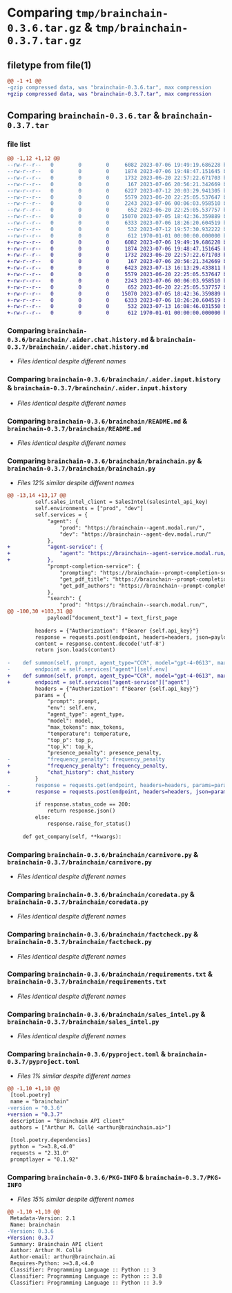 # Comparing `tmp/brainchain-0.3.6.tar.gz` & `tmp/brainchain-0.3.7.tar.gz`

## filetype from file(1)

```diff
@@ -1 +1 @@
-gzip compressed data, was "brainchain-0.3.6.tar", max compression
+gzip compressed data, was "brainchain-0.3.7.tar", max compression
```

## Comparing `brainchain-0.3.6.tar` & `brainchain-0.3.7.tar`

### file list

```diff
@@ -1,12 +1,12 @@
--rw-r--r--   0        0        0     6082 2023-07-06 19:49:19.686228 brainchain-0.3.6/brainchain/.aider.chat.history.md
--rw-r--r--   0        0        0     1874 2023-07-06 19:48:47.151645 brainchain-0.3.6/brainchain/.aider.input.history
--rw-r--r--   0        0        0     1732 2023-06-20 22:57:22.671703 brainchain-0.3.6/brainchain/README.md
--rw-r--r--   0        0        0      167 2023-07-06 20:56:21.342669 brainchain-0.3.6/brainchain/__init__.py
--rw-r--r--   0        0        0     6227 2023-07-12 20:03:29.941305 brainchain-0.3.6/brainchain/brainchain.py
--rw-r--r--   0        0        0     5579 2023-06-20 22:25:05.537647 brainchain-0.3.6/brainchain/carnivore.py
--rw-r--r--   0        0        0     2243 2023-07-06 00:06:03.958510 brainchain-0.3.6/brainchain/coredata.py
--rw-r--r--   0        0        0      652 2023-06-20 22:25:05.537757 brainchain-0.3.6/brainchain/factcheck.py
--rw-r--r--   0        0        0    15070 2023-07-05 18:42:36.359889 brainchain-0.3.6/brainchain/requirements.txt
--rw-r--r--   0        0        0     6333 2023-07-06 18:26:20.604519 brainchain-0.3.6/brainchain/sales_intel.py
--rw-r--r--   0        0        0      532 2023-07-12 19:57:30.932222 brainchain-0.3.6/pyproject.toml
--rw-r--r--   0        0        0      612 1970-01-01 00:00:00.000000 brainchain-0.3.6/PKG-INFO
+-rw-r--r--   0        0        0     6082 2023-07-06 19:49:19.686228 brainchain-0.3.7/brainchain/.aider.chat.history.md
+-rw-r--r--   0        0        0     1874 2023-07-06 19:48:47.151645 brainchain-0.3.7/brainchain/.aider.input.history
+-rw-r--r--   0        0        0     1732 2023-06-20 22:57:22.671703 brainchain-0.3.7/brainchain/README.md
+-rw-r--r--   0        0        0      167 2023-07-06 20:56:21.342669 brainchain-0.3.7/brainchain/__init__.py
+-rw-r--r--   0        0        0     6423 2023-07-13 16:13:29.433811 brainchain-0.3.7/brainchain/brainchain.py
+-rw-r--r--   0        0        0     5579 2023-06-20 22:25:05.537647 brainchain-0.3.7/brainchain/carnivore.py
+-rw-r--r--   0        0        0     2243 2023-07-06 00:06:03.958510 brainchain-0.3.7/brainchain/coredata.py
+-rw-r--r--   0        0        0      652 2023-06-20 22:25:05.537757 brainchain-0.3.7/brainchain/factcheck.py
+-rw-r--r--   0        0        0    15070 2023-07-05 18:42:36.359889 brainchain-0.3.7/brainchain/requirements.txt
+-rw-r--r--   0        0        0     6333 2023-07-06 18:26:20.604519 brainchain-0.3.7/brainchain/sales_intel.py
+-rw-r--r--   0        0        0      532 2023-07-13 16:08:46.031550 brainchain-0.3.7/pyproject.toml
+-rw-r--r--   0        0        0      612 1970-01-01 00:00:00.000000 brainchain-0.3.7/PKG-INFO
```

### Comparing `brainchain-0.3.6/brainchain/.aider.chat.history.md` & `brainchain-0.3.7/brainchain/.aider.chat.history.md`

 * *Files identical despite different names*

### Comparing `brainchain-0.3.6/brainchain/.aider.input.history` & `brainchain-0.3.7/brainchain/.aider.input.history`

 * *Files identical despite different names*

### Comparing `brainchain-0.3.6/brainchain/README.md` & `brainchain-0.3.7/brainchain/README.md`

 * *Files identical despite different names*

### Comparing `brainchain-0.3.6/brainchain/brainchain.py` & `brainchain-0.3.7/brainchain/brainchain.py`

 * *Files 12% similar despite different names*

```diff
@@ -13,14 +13,17 @@
         self.sales_intel_client = SalesIntel(salesintel_api_key)
         self.environments = ["prod", "dev"]
         self.services = {
             "agent": {
                 "prod": "https://brainchain--agent.modal.run/",
                 "dev": "https://brainchain--agent-dev.modal.run/"
             },
+            "agent-service": {
+                "agent": "https://brainchain--agent-service.modal.run/agent"
+            },
             "prompt-completion-service": {
                 "prompting": "https://brainchain--prompt-completion-service-fastapi-app.modal.run/prompting",
                 "get_pdf_title": "https://brainchain--prompt-completion-service-fastapi-app.modal.run/get_pdf_title",
                 "get_pdf_authors": "https://brainchain--prompt-completion-service-fastapi-app.modal.run/get_pdf_authors"
             },
             "search": {
                 "prod": "https://brainchain--search.modal.run/",
@@ -100,30 +103,31 @@
             payload["document_text"] = text_first_page
 
         headers = {"Authorization": f"Bearer {self.api_key}"}
         response = requests.post(endpoint, headers=headers, json=payload)
         content = response.content.decode('utf-8')
         return json.loads(content)
 
-    def summon(self, prompt, agent_type="CCR", model="gpt-4-0613", max_tokens=2048, temperature=0.18, top_p=0.15, top_k=0.0, presence_penalty=1.0, frequency_penalty=1.0):
-        endpoint = self.services["agent"][self.env]
+    def summon(self, prompt, agent_type="CCR", model="gpt-4-0613", max_tokens=2048, temperature=0.18, top_p=0.15, top_k=0.0, presence_penalty=1.0, frequency_penalty=1.0, chat_history: list = []):
+        endpoint = self.services["agent-service"]["agent"]
         headers = {"Authorization": f"Bearer {self.api_key}"}
         params = {
             "prompt": prompt,
             "env": self.env,
             "agent_type": agent_type,
             "model": model,
             "max_tokens": max_tokens,
             "temperature": temperature,
             "top_p": top_p,
             "top_k": top_k,
             "presence_penalty": presence_penalty,
-            "frequency_penalty": frequency_penalty
+            "frequency_penalty": frequency_penalty,
+            "chat_history": chat_history
         }
-        response = requests.get(endpoint, headers=headers, params=params)
+        response = requests.post(endpoint, headers=headers, json=params)
 
         if response.status_code == 200:
             return response.json()
         else:
             response.raise_for_status()
 
     def get_company(self, **kwargs):
```

### Comparing `brainchain-0.3.6/brainchain/carnivore.py` & `brainchain-0.3.7/brainchain/carnivore.py`

 * *Files identical despite different names*

### Comparing `brainchain-0.3.6/brainchain/coredata.py` & `brainchain-0.3.7/brainchain/coredata.py`

 * *Files identical despite different names*

### Comparing `brainchain-0.3.6/brainchain/factcheck.py` & `brainchain-0.3.7/brainchain/factcheck.py`

 * *Files identical despite different names*

### Comparing `brainchain-0.3.6/brainchain/requirements.txt` & `brainchain-0.3.7/brainchain/requirements.txt`

 * *Files identical despite different names*

### Comparing `brainchain-0.3.6/brainchain/sales_intel.py` & `brainchain-0.3.7/brainchain/sales_intel.py`

 * *Files identical despite different names*

### Comparing `brainchain-0.3.6/pyproject.toml` & `brainchain-0.3.7/pyproject.toml`

 * *Files 1% similar despite different names*

```diff
@@ -1,10 +1,10 @@
 [tool.poetry]
 name = "brainchain"
-version = "0.3.6"
+version = "0.3.7"
 description = "Brainchain API client"
 authors = ["Arthur M. Collé <arthur@brainchain.ai>"]
 
 [tool.poetry.dependencies]
 python = ">=3.8,<4.0"
 requests = "2.31.0"
 promptlayer = "0.1.92"
```

### Comparing `brainchain-0.3.6/PKG-INFO` & `brainchain-0.3.7/PKG-INFO`

 * *Files 15% similar despite different names*

```diff
@@ -1,10 +1,10 @@
 Metadata-Version: 2.1
 Name: brainchain
-Version: 0.3.6
+Version: 0.3.7
 Summary: Brainchain API client
 Author: Arthur M. Collé
 Author-email: arthur@brainchain.ai
 Requires-Python: >=3.8,<4.0
 Classifier: Programming Language :: Python :: 3
 Classifier: Programming Language :: Python :: 3.8
 Classifier: Programming Language :: Python :: 3.9
```

